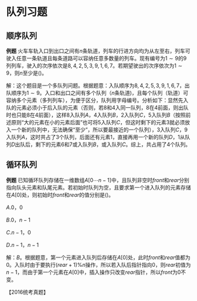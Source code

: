 # 队列习题

## 顺序队列

**例题** 火车车轨入口到出口之间有$n$条轨道，列车的行进方向均为从左至右，列车可驶入任意一条轨道且每条道路可以容纳任意多数量的列车。现有编号为$1\sim9$的$9$列列车，驶入的次序依次是$8,4,2,5,3,9,1,6,7$。若期望驶出的次序依次为$1\sim9$，则$n$至少是()。

解：这个题目是一个多队列问题。根据题意：入队顺序为$8,4,2,5,3,9,1,6,7$，出队顺序为$1\sim9$。入口和出口之间有多个队列（$n$条轨道)，且每个队列（轨道）可容纳多个元素（多列列车），为便于区分，队列用字母编号。分析如下：显然先入队的元素必须小于后入队的元素（否则，若$8$和$4$入同一队列，$8$在$4$前面，则出队时也只能$8$在$4$前面），这样$8$入队列$A$，$4$入队列$B$，$2$入队列$C$，$5$入队列$B$（按照前述原则“大的元素在小的元素后面”也可将$5$入队列$C$，但这时剩下的元素$3$就必须放入一个新的队列中，无法确保“至少”，所以要最接近的一个队列），$3$入队列$C$，$9$入队列$A$，这时共占了$3$个队列，后面还有元素$1$，直接再用一个新的队列$D$，$1$从队列$D$出队后，剩下的元素$6$和$7$或入队列$B$，或入队列$C$。综上，共占用了$4$个队列。

## 循环队列

**例题** 已知循环队列存储在一维数组$A [0\cdots n-1]$中，且队列非空时$front$和$rear$分别指向队头元素和队尾元素。若初始时队列为空，且要求第一个进入队列的元素存储在$A[0]$处，则初始时$front$和$rear$的值分别是()。

$A.0$，$0$

$B.0$，$n-1$

$C.n-1$，$0$

$D.n-1$，$n-1$

解：$B$。根据题意，第一个元素进入队列后存储在$A[0]$处，此时$front$和$rear$值都为$0$。入队时由于要执行$(rear+1)\%n$操作，所以若入队后指针指向$0$，则$rear$初值为$n-1$，而由于第一个元素在$A[0]$中，插入操作只改变$rear$指针，所以$front$为$0$不变。

【2016统考真题】

